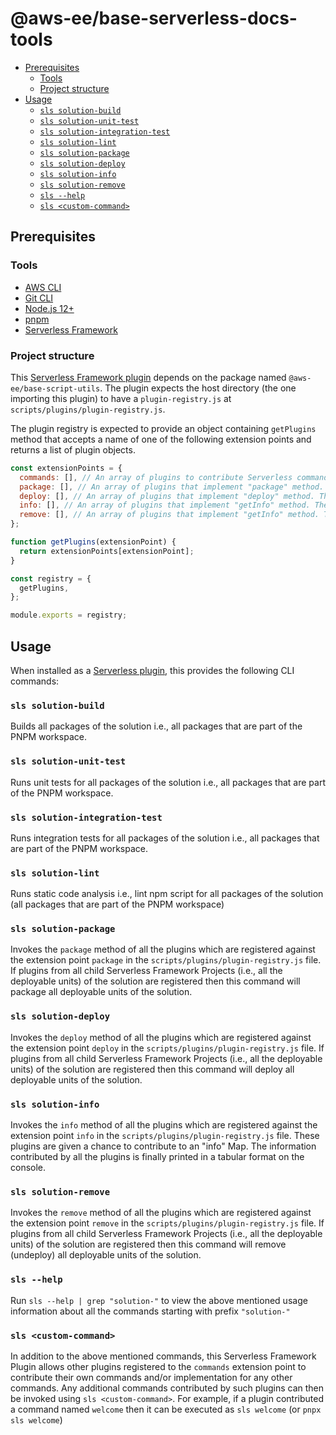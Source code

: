 # @aws-ee/base-serverless-docs-tools <!-- omit in toc -->

- [Prerequisites](#prerequisites)
  - [Tools](#tools)
  - [Project structure](#project-structure)
- [Usage](#usage)
  - [`sls solution-build`](#sls-solution-build)
  - [`sls solution-unit-test`](#sls-solution-unit-test)
  - [`sls solution-integration-test`](#sls-solution-integration-test)
  - [`sls solution-lint`](#sls-solution-lint)
  - [`sls solution-package`](#sls-solution-package)
  - [`sls solution-deploy`](#sls-solution-deploy)
  - [`sls solution-info`](#sls-solution-info)
  - [`sls solution-remove`](#sls-solution-remove)
  - [`sls --help`](#sls---help)
  - [`sls <custom-command>`](#sls-custom-command)

## Prerequisites

### Tools

- [AWS CLI](https://aws.amazon.com/cli/)
- [Git CLI](https://git-scm.com/downloads)
- [Node.js 12+](https://nodejs.org/en/download/)
- [pnpm](https://pnpm.js.org/en/installation)
- [Serverless Framework](https://www.serverless.com/framework/docs/providers/aws/guide/installation/)

### Project structure

This [Serverless Framework plugin](https://www.serverless.com/framework/docs/providers/aws/guide/plugins/) depends on the package named `@aws-ee/base-script-utils`.
The plugin expects the host directory (the one importing this plugin) to have a `plugin-registry.js` at `scripts/plugins/plugin-registry.js`.

The plugin registry is expected to provide an object containing `getPlugins` method that accepts a name of one of
the following extension points and returns a list of plugin objects.

```javascript
const extensionPoints = {
  commands: [], // An array of plugins to contribute Serverless commands that can be executed as "pnpx sls <your-command>"
  package: [], // An array of plugins that implement "package" method. These plugins will be invoked when "pnpx sls solution-package" is executed
  deploy: [], // An array of plugins that implement "deploy" method. These plugins will be invoked when "pnpx sls solution-deploy" is executed
  info: [], // An array of plugins that implement "getInfo" method. These plugins will be invoked when "pnpx sls solution-info" is executed
  remove: [], // An array of plugins that implement "getInfo" method. These plugins will be invoked when "pnpx sls solution-remove" is executed
};

function getPlugins(extensionPoint) {
  return extensionPoints[extensionPoint];
}

const registry = {
  getPlugins,
};

module.exports = registry;
```

## Usage

When installed as a [Serverless plugin](https://serverless.com/framework/docs/providers/aws/guide/plugins/), this provides the following CLI commands:

### `sls solution-build`

Builds all packages of the solution i.e., all packages that are part of the PNPM workspace.

### `sls solution-unit-test`

Runs unit tests for all packages of the solution i.e., all packages that are part of the PNPM workspace.

### `sls solution-integration-test`

Runs integration tests for all packages of the solution i.e., all packages that are part of the PNPM workspace.

### `sls solution-lint`

Runs static code analysis i.e., lint npm script for all packages of the solution (all packages that are part of the PNPM workspace)

### `sls solution-package`

Invokes the `package` method of all the plugins which are registered against the extension point `package` in the `scripts/plugins/plugin-registry.js` file.
If plugins from all child Serverless Framework Projects (i.e., all the deployable units) of the solution are registered then this command will package all deployable units of the solution.

### `sls solution-deploy`

Invokes the `deploy` method of all the plugins which are registered against the extension point `deploy` in the `scripts/plugins/plugin-registry.js` file.
If plugins from all child Serverless Framework Projects (i.e., all the deployable units) of the solution are registered then this command will deploy all deployable units of the solution.

### `sls solution-info`

Invokes the `info` method of all the plugins which are registered against the extension point `info` in the `scripts/plugins/plugin-registry.js` file.
These plugins are given a chance to contribute to an "info" Map. The information contributed by all the plugins is finally printed in a tabular format on the console.

### `sls solution-remove`

Invokes the `remove` method of all the plugins which are registered against the extension point `remove` in the `scripts/plugins/plugin-registry.js` file.
If plugins from all child Serverless Framework Projects (i.e., all the deployable units) of the solution are registered then this command will remove (undeploy) all deployable units of the solution.

### `sls --help`

Run `sls --help | grep "solution-"` to view the above mentioned usage information about all the commands starting with prefix `"solution-"`

### `sls <custom-command>`

In addition to the above mentioned commands, this Serverless Framework Plugin allows other plugins registered to the `commands` extension point to contribute their own commands and/or implementation for any other commands.
Any additional commands contributed by such plugins can then be invoked using `sls <custom-command>`. For example, if a plugin contributed a command named `welcome` then it can be executed as `sls welcome` (or `pnpx sls welcome`)
